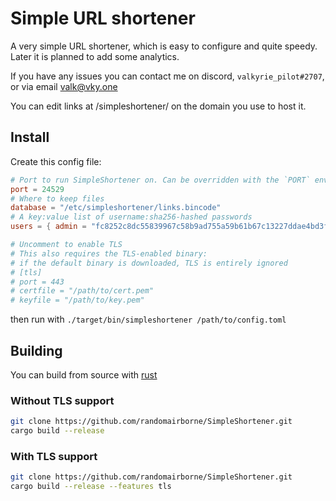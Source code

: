 # Simple URL shortener

A very simple URL shortener, which is easy to configure and quite speedy.
Later it is planned to add some analytics.

If you have any issues you can contact me on discord, `valkyrie_pilot#2707`, or via email [valk@vky.one](valk@vky.one)

You can edit links at /simpleshortener/ on the domain you use to host it.

## Install
Create this config file:
```toml
# Port to run SimpleShortener on. Can be overridden with the `PORT` environment variable.
port = 24529
# Where to keep files
database = "/etc/simpleshortener/links.bincode"
# A key:value list of username:sha256-hashed passwords
users = { admin = "fc8252c8dc55839967c58b9ad755a59b61b67c13227ddae4bd3f78a38bf394f7" }

# Uncomment to enable TLS
# This also requires the TLS-enabled binary:
# if the default binary is downloaded, TLS is entirely ignored
# [tls]
# port = 443
# certfile = "/path/to/cert.pem"
# keyfile = "/path/to/key.pem"
```

then run with `./target/bin/simpleshortener /path/to/config.toml`


## Building
You can build from source with [rust](https://rust-lang.org)

### Without TLS support
```bash
git clone https://github.com/randomairborne/SimpleShortener.git
cargo build --release
```

### With TLS support
```bash
git clone https://github.com/randomairborne/SimpleShortener.git
cargo build --release --features tls
```
